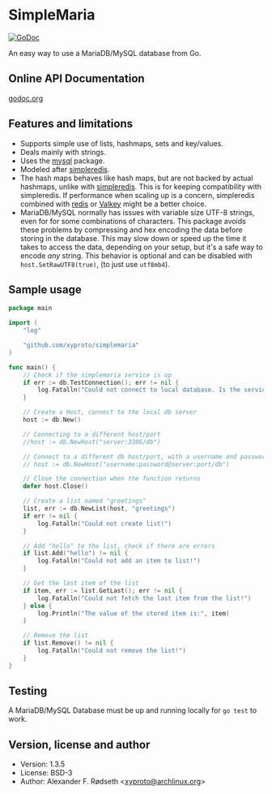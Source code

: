 SimpleMaria
===========

[![GoDoc](https://godoc.org/github.com/xyproto/simplemaria?status.svg)](http://godoc.org/github.com/xyproto/simplemaria)

An easy way to use a MariaDB/MySQL database from Go.

Online API Documentation
------------------------

[godoc.org](http://godoc.org/github.com/xyproto/simplemaria)


Features and limitations
------------------------

* Supports simple use of lists, hashmaps, sets and key/values.
* Deals mainly with strings.
* Uses the [mysql](https://github.com/go-sql-driver/mysql) package.
* Modeled after [simpleredis](https://github.com/xyproto/simpleredis).
* The hash maps behaves like hash maps, but are not backed by actual hashmaps, unlike with [simpleredis](https://github.com/xyproto/simpleredis). This is for keeping compatibility with simpleredis. If performance when scaling up is a concern, simpleredis combined with [redis](https://redis.io) or [Valkey](https://github.com/valkey-io/valkey) might be a better choice.
* MariaDB/MySQL normally has issues with variable size UTF-8 strings, even for for some combinations of characters. This package avoids these problems by compressing and hex encoding the data before storing in the database. This may slow down or speed up the time it takes to access the data, depending on your setup, but it's a safe way to encode *any* string. This behavior is optional and can be disabled with `host.SetRawUTF8(true)`, (to just use `utf8mb4`).


Sample usage
------------

~~~go
package main

import (
    "log"

    "github.com/xyproto/simplemaria"
)

func main() {
    // Check if the simplemaria service is up
    if err := db.TestConnection(); err != nil {
        log.Fatalln("Could not connect to local database. Is the service up and running?")
    }

    // Create a Host, connect to the local db server
    host := db.New()

    // Connecting to a different host/port
    //host := db.NewHost("server:3306/db")

    // Connect to a different db host/port, with a username and password
    // host := db.NewHost("username:password@server:port/db")

    // Close the connection when the function returns
    defer host.Close()

    // Create a list named "greetings"
    list, err := db.NewList(host, "greetings")
    if err != nil {
        log.Fatalln("Could not create list!")
    }

    // Add "hello" to the list, check if there are errors
    if list.Add("hello") != nil {
        log.Fatalln("Could not add an item to list!")
    }

    // Get the last item of the list
    if item, err := list.GetLast(); err != nil {
        log.Fatalln("Could not fetch the last item from the list!")
    } else {
        log.Println("The value of the stored item is:", item)
    }

    // Remove the list
    if list.Remove() != nil {
        log.Fatalln("Could not remove the list!")
    }
}
~~~

Testing
-------

A MariaDB/MySQL Database must be up and running locally for `go test` to work.

Version, license and author
---------------------------

* Version: 1.3.5
* License: BSD-3
* Author: Alexander F. Rødseth &lt;xyproto@archlinux.org&gt;
